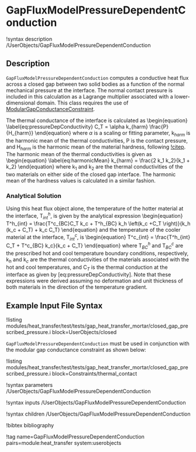 # GapFluxModelPressureDependentConduction

!syntax description /UserObjects/GapFluxModelPressureDependentConduction

## Description

`GapFluxModelPressureDependentConduction` computes a conductive heat flux across
a closed gap between two solid bodies as a function of the normal mechanical pressure
at the interface. The normal contact pressure is included in this calculation as
a Lagrange multiplier associated with a lower-dimensional domain. This class
requires the use of [ModularGapConductanceConstraint](ModularGapConductanceConstraint.md).

The thermal conductance of the interface is calculated as
\begin{equation}
  \label{eq:pressureDepConductivity}
  C_T = \alpha k_{harm} \frac{P}{H_{harm}}
\end{equation}
where $\alpha$ is a scaling or fitting parameter, k$_{harm}$ is the harmonic mean
of the thermal conductivities, P is the contact pressure, and H$_{harm}$ is the
harmonic mean of the material hardness, following [!citep](cincotti2007modeling).
The harmonic mean of the thermal conductivities is given as
\begin{equation}
  \label{eq:harmonicMean}
  k_{harm} = \frac{2 k_1 k_2}{k_1 + k_2}
\end{equation}
where k$_1$ and k$_2$ are the thermal conductivities of the two materials on either
side of the closed gap interface. The harmonic mean of the hardness values is
calculated in a similar fashion.

### Analytical Solution

Using this heat flux object alone, the temperature of the hotter material at the
interface, T$^h_{int}$, is given by the analytical expression
\begin{equation}
T^h_{int} = \frac{T^c_{BC}C_T k_c + T^h_{BC} k_h \left(k_c +C_T \right)}{k_h (k_c + C_T) + k_c C_T}
\end{equation}
and the temperature of the cooler material at the interface, T$^c_{int}$, is
\begin{equation}
T^c_{int} = \frac{T^h_{int} C_T + T^c_{BC} k_c}{k_c + C_T}
\end{equation}
where T$^h_{BC}$ and T$^c_{BC}$ are the prescribed hot and cool temperature boundary
conditions, respectively, k$_h$ and k$_c$ are the thermal conductivities of the
materials associated with the hot and cool temperatures, and C$_T$ is the thermal
conduction at the interface as given by [eq:pressureDepConductivity].
Note that these expressions were derived assuming no deformation and unit thickness
of both materials in the direction of the temperature gradient.

## Example Input File Syntax

!listing modules/heat_transfer/test/tests/gap_heat_transfer_mortar/closed_gap_prescribed_pressure.i block=UserObjects/closed

`GapFluxModelPressureDependentConduction` must be used in conjunction with the modular gap conductance
constraint as shown below:

!listing modules/heat_transfer/test/tests/gap_heat_transfer_mortar/closed_gap_prescribed_pressure.i block=Constraints/thermal_contact

!syntax parameters /UserObjects/GapFluxModelPressureDependentConduction

!syntax inputs /UserObjects/GapFluxModelPressureDependentConduction

!syntax children /UserObjects/GapFluxModelPressureDependentConduction

!bibtex bibliography

!tag name=GapFluxModelPressureDependentConduction pairs=module:heat_transfer system:userobjects
